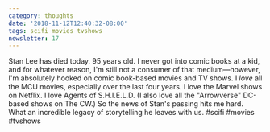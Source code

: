 ```yaml
---
category: thoughts
date: '2018-11-12T12:40:32-08:00'
tags: scifi movies tvshows
newsletter: 17
---
```


Stan Lee has died today. 95 years old. I never got into comic books at a kid, and for whatever reason, I'm still not a consumer of that medium—however, I'm absolutely hooked on comic book-based movies and TV shows. I _love_ all the MCU movies, especially over the last four years. I love the Marvel shows on Netflix. I love Agents of S.H.I.E.L.D. (I also love all the "Arrowverse" DC-based shows on The CW.) So the news of Stan's passing hits me hard. What an incredible legacy of storytelling he leaves with us. #scifi #movies #tvshows